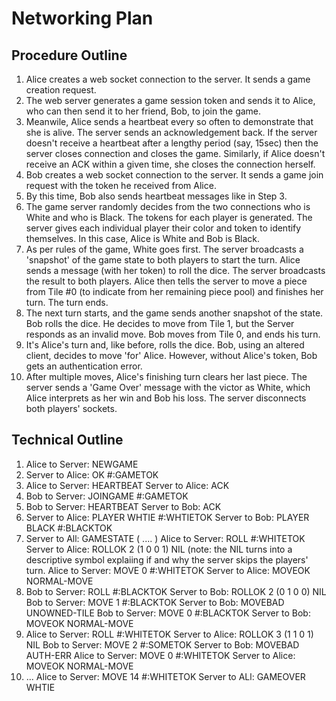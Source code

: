 # Networking Plan

## Procedure Outline

1. Alice creates a web socket connection to the server. It sends a
   game creation request.
2. The web server generates a game session token and sends it to
   Alice, who can then send it to her friend, Bob, to join the game.
3. Meanwile, Alice sends a heartbeat every so often to demonstrate
   that she is alive. The server sends an acknowledgement back. If the
   server doesn't receive a heartbeat after a lengthy period (say,
   15sec) then the server closes connection and closes the
   game. Similarly, if Alice doesn't receive an ACK within a given
   time, she closes the connection herself.
4. Bob creates a web socket connection to the server. It sends a game
   join request with the token he received from Alice.
5. By this time, Bob also sends heartbeat messages like in Step 3.
6. The game server randomly decides from the two connections who is
   White and who is Black. The tokens for each player is
   generated. The server gives each individual player their color and
   token to identify themselves. In this case, Alice is White and Bob
   is Black.
7. As per rules of the game, White goes first. The server broadcasts a
   'snapshot' of the game state to both players to start the turn.
   Alice sends a message (with her token) to roll the dice. The server
   broadcasts the result to both players. Alice then tells the server
   to move a piece from Tile #0 (to indicate from her remaining piece
   pool) and finishes her turn. The turn ends.
8. The next turn starts, and the game sends another snapshot of the
   state. Bob rolls the dice. He decides to move from Tile 1, but the
   Server responds as an invalid move. Bob moves from Tile 0, and ends
   his turn.
9. It's Alice's turn and, like before, rolls the dice. Bob, using an
   altered client, decides to move 'for' Alice. However, without
   Alice's token, Bob gets an authentication error.
10. After multiple moves, Alice's finishing turn clears her last
    piece. The server sends a 'Game Over' message with the victor as
    White, which Alice interprets as her win and Bob his loss. The
    server disconnects both players' sockets.
    
## Technical Outline

1. Alice to Server: NEWGAME
2. Server to Alice: OK #:GAMETOK
3. Alice to Server: HEARTBEAT
   Server to Alice: ACK
4. Bob to Server: JOINGAME #:GAMETOK
5. Bob to Server: HEARTBEAT
   Server to Bob: ACK
6. Server to Alice: PLAYER WHTIE #:WHTIETOK
   Server to Bob: PLAYER BLACK #:BLACKTOK
7. Server to All: GAMESTATE ( .... )
   Alice to Server: ROLL #:WHITETOK
   Server to Alice: ROLLOK 2 (1 0 0 1) NIL
   (note: the NIL turns into a descriptive symbol explaiing if and why
          the server skips the players' turn.
   Alice to Server: MOVE 0 #:WHITETOK
   Server to Alice: MOVEOK NORMAL-MOVE
8. Bob to Server: ROLL #:BLACKTOK
   Server to Bob: ROLLOK 2 (0 1 0 0) NIL
   Bob to Server: MOVE 1 #:BLACKTOK
   Server to Bob: MOVEBAD UNOWNED-TILE
   Bob to Server: MOVE 0 #:BLACKTOK
   Server to Bob: MOVEOK NORMAL-MOVE
9. Alice to Server: ROLL #:WHITETOK
   Server to Alice: ROLLOK 3 (1 1 0 1) NIL
   Bob to Server: MOVE 2 #:SOMETOK
   Server to Bob: MOVEBAD AUTH-ERR
   Alice to Server: MOVE 0 #:WHITETOK
   Server to Alice: MOVEOK NORMAL-MOVE
10. ...
    Alice to Server: MOVE 14 #:WHITETOK
    Server to ALl: GAMEOVER WHTIE
    
